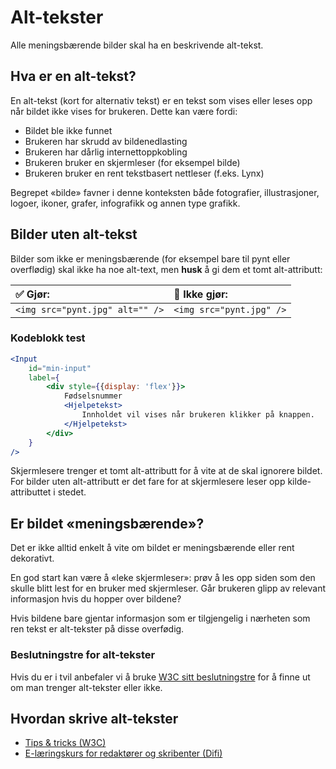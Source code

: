 # Alt-tekster

Alle meningsbærende bilder skal ha en beskrivende alt-tekst.

## Hva er en alt-tekst?

En alt-tekst (kort for alternativ tekst) er en tekst som vises eller leses opp når bildet ikke vises for brukeren. Dette kan være fordi:

- Bildet ble ikke funnet
- Brukeren har skrudd av bildenedlasting
- Brukeren har dårlig internettoppkobling
- Brukeren bruker en skjermleser (for eksempel bilde)
- Brukeren bruker en rent tekstbasert nettleser (f.eks. Lynx)

Begrepet «bilde» favner i denne konteksten både fotografier, illustrasjoner, logoer, ikoner, grafer, infografikk og annen type grafikk.

## Bilder uten alt-tekst

Bilder som ikke er meningsbærende (for eksempel bare til pynt eller overflødig) skal ikke ha noe alt-text, men <strong>husk</strong> å gi dem et tomt alt-attributt:

|**✅ Gjør:**|**🚫 Ikke gjør:**|
|:-|:-|
|`<img src="pynt.jpg" alt="" />`|`<img src="pynt.jpg" />`|

### Kodeblokk test

```jsx
<Input
    id="min-input"
    label={
        <div style={{display: 'flex'}}>
            Fødselsnummer
            <Hjelpetekst>
                Innholdet vil vises når brukeren klikker på knappen.
            </Hjelpetekst>
        </div>
    }
/>
```

Skjermlesere trenger et tomt alt-attributt for å vite at de skal ignorere bildet. For bilder uten alt-attributt er det fare for at skjermlesere leser opp kilde-attributtet i stedet.

## Er bildet «meningsbærende»?

Det er ikke alltid enkelt å vite om bildet er meningsbærende eller rent dekorativt.

En god start kan være å «leke skjermleser»: prøv å les opp siden som den skulle blitt lest for en bruker med skjermleser. Går brukeren glipp av relevant informasjon hvis du hopper over bildene?

Hvis bildene bare gjentar informasjon som er tilgjengelig i nærheten som ren tekst er alt-tekster på disse overfødig.

### Beslutningstre for alt-tekster

Hvis du er i tvil anbefaler vi å bruke [W3C sitt beslutningstre](https://www.w3.org/WAI/tutorials/images/decision-tree/) for å finne ut om man trenger alt-tekster eller ikke.

## Hvordan skrive alt-tekster

- [Tips &amp; tricks (W3C)](https://www.w3.org/WAI/tutorials/images/tips/)
- [E-læringskurs for redaktører og skribenter (Difi)](https://uu.difi.no/krav-og-regelverk/kom-i-gang/e-laeringskurs-om-universell-utforming-av-nettinnhold)
